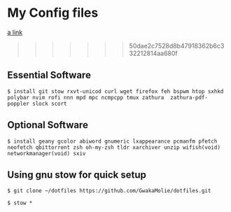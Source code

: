 # My Config files

[a link](https://github.com/GwakaMolie/dotfiles/blob/master/screenshot.png)


>>>>>>> 50dae2c7528d8b47918362b6c332212814aa680f
## Essential Software
`$ install git stow rxvt-unicod curl wget firefox feh bspwm htop sxhkd polybar nvim rofi nnn mpd mpc ncmpcpp tmux zathura  zathura-pdf-poppler slock scort `

## Optional Software
  `$ install geany gcolor abiword gnumeric lxappearance pcmanfm pfetch neofetch qbittorrent zsh oh-my-zsh tldr xarchiver unzip wifish(void) networkmanager(void) sxiv `


## Using gnu stow for quick setup

`$ git clone ~/dotfiles https://github.com/GwakaMolie/dotfiles.git`

`$ stow *`

